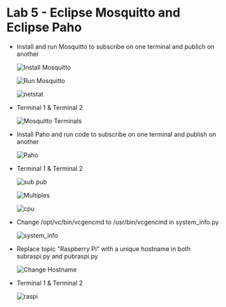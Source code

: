 # Lab 5 - Eclipse Mosquitto and Eclipse Paho
* Install and run Mosquitto to subscribe on one terminal and publich on another

  ![Install Mosquitto](https://user-images.githubusercontent.com/98679243/168052995-d6049da1-3372-495b-9a5a-fd39d435f828.png)

  ![Run Mosquitto](https://user-images.githubusercontent.com/98679243/168053223-1d5cc835-87ba-46cb-83d3-e8c31ba1592c.png)

  ![netstat](https://user-images.githubusercontent.com/98679243/168053278-9d15e8bf-edef-46cf-a690-2c2cc8a1def8.png)

* Terminal 1 & Terminal 2

  ![Mosquitto Terminals](https://user-images.githubusercontent.com/98679243/168053453-9e0a5270-91d8-4b57-bfcf-1bdda6cf8393.png)

* Install Paho and run code to subscribe on one terminal and publish on another

  ![Paho](https://user-images.githubusercontent.com/98679243/168053570-5f631372-8ff2-41e0-ad7f-061bbc6a159a.png)

* Terminal 1 & Terminal 2

  ![sub   pub](https://user-images.githubusercontent.com/98679243/168053659-012f341a-9310-47e8-b097-71985d08b147.png)

  ![Multiples](https://user-images.githubusercontent.com/98679243/168053690-bab138ef-e970-477c-9562-357ef64c0c91.png)

  ![cpu](https://user-images.githubusercontent.com/98679243/168053708-f27eed31-d4b8-48e0-ba42-b4882bb9944c.png)

* Change /opt/vc/bin/vcgencmd to /usr/bin/vcgencmd in system_info.py

  ![system_info](https://user-images.githubusercontent.com/98679243/168053802-ca1ad9c3-cc93-4151-bccc-f2211b3da7ba.png)

* Replace topic "Raspberry Pi" with a unique hostname in both subraspi.py and pubraspi.py

  ![Change Hostname](https://user-images.githubusercontent.com/98679243/168054026-12f6bb37-fd3e-4af6-92bc-3881470582df.png)

* Terminal 1 & Terminal 2

  ![raspi](https://user-images.githubusercontent.com/98679243/168053832-b9e84048-5ec3-4146-a112-59ebf27e0350.png)

  
